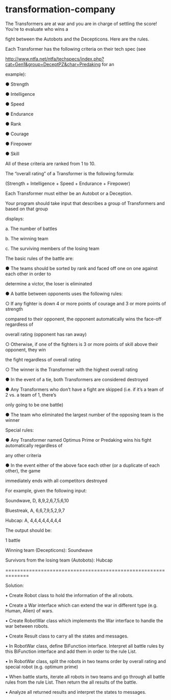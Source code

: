 # transformation-company

The Transformers are at war and you​ are in charge of settling the score! You’re to evaluate who wins a

fight between the Autobots and the Decepticons. Here are the rules.

Each Transformer has the following criteria on their tech spec (see

http://www.ntfa.net/ntfa/techspecs/index.php?cat=Gen1&group=DeceptPZ&char=Predaking for an

example):

● Strength

● Intelligence

● Speed

● Endurance

● Rank

● Courage

● Firepower

● Skill

All of these criteria are ranked from 1 to 10.

The “overall rating” of a Transformer is the following formula:

(Strength + Intelligence + Speed + Endurance + Firepower)

Each Transformer must either be an Autobot or a Deception.

Your program should take input that describes a group of Transformers and based on that group

displays:

a. The number of battles

b. The winning team

c. The surviving members of the losing team

The basic rules of the battle are:

● The teams should be sorted by rank and faced off one on one against each other in order to

determine a victor, the loser is eliminated

● A battle between opponents uses the following rules:

○ If any fighter is down 4 or more points of courage and 3 or more points of strength

compared to their opponent, the opponent automatically wins the face-off regardless of

overall rating (opponent has ran away)

○ Otherwise, if one of the fighters is 3 or more points of skill above their opponent, they win

the fight regardless of overall rating

○ The winner is the Transformer with the highest overall rating

● In the event of a tie, both Transformers are considered destroyed

● Any Transformers who don’t have a fight are skipped (i.e. if it’s a team of 2 vs. a team of 1, there’s

only going to be one battle)

● The team who eliminated the largest number of the opposing team is the winner

Special rules:

● Any Transformer named Optimus Prime or Predaking wins his fight automatically regardless of

any other criteria

● In the event either of the above face each other (or a duplicate of each other), the game

immediately ends with all competitors destroyed

For example, given the following input:

Soundwave, D, 8,9,2,6,7,5,6,10

Bluestreak, A, 6,6,7,9,5,2,9,7

Hubcap: A, 4,4,4,4,4,4,4,4

The output should be:

1 battle

Winning team (Decepticons): Soundwave

Survivors from the losing team (Autobots): Hubcap

==============================================================


Solution:


•	Create Robot class to hold the information of the all robots.

•	Create a War interface which can extend the war in different type (e.g. Human, Alien) of wars.

•	Create RobotWar class which implements the War interface to handle the war between robots.

•	Create Result class to carry all the states and messages.

•	In RobotWar class, define BiFunction interface. Interpret all battle rules by this BiFunction interface and add them in 
order to the rule List.

•	In RobotWar class, split the robots in two teams order by overall rating and special robot (e.g. optimum prime)

•	When battle starts, iterate all robots in two teams and go through all battle rules from the rule List. Then return the 
all results of the battle.

•	Analyze all returned results and interpret the states to messages.

